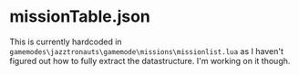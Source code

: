 # missionTable.json

This is currently hardcoded in `gamemodes\jazztronauts\gamemode\missions\missionlist.lua` as I haven't figured out how to fully extract the datastructure. I'm working on it though.
